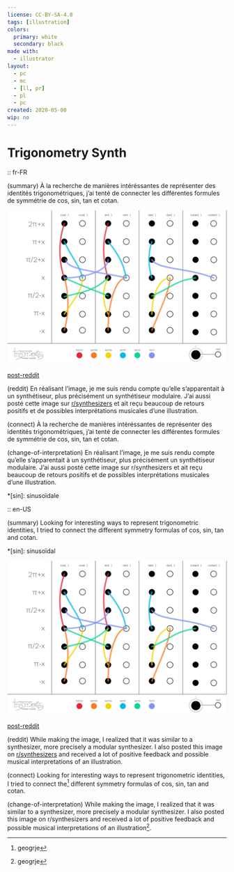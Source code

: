 ```yaml
---
license: CC-BY-SA-4.0
tags: [illustration]
colors:
  primary: white
  secondary: black
made with:
  - illustrator
layout:
  - pc
  - mc
  - [ll, pr]
  - pl
  - pc
created: 2020-05-00
wip: no
---
```


# Trigonometry Synth

:: fr-FR

(summary)
À la recherche de manières intéréssantes de représenter des identités trigonométriques, j’ai tenté de connecter les différentes formules de symmétrie de cos, sin, tan et cotan.

![Trigonometry Synth](./trigonometry-synth.png)

[post-reddit](https://www.reddit.com/r/synthesizers/comments/h8vd5d/so_i_was_trying_to_learn_trigonometry_symmetries/)

(reddit)
En réalisant l’image, je me suis rendu compte qu’elle s’apparentait à un synthétiseur, plus précisément un synthétiseur modulaire. J’ai aussi posté cette image sur [r/synthesizers](https://reddit.com/r/synthesizers) et ait reçu beaucoup de retours positifs et de possibles interprétations musicales d’une illustration.

(connect)
À la recherche de manières intéréssantes de représenter des identités trigonométriques, j’ai tenté de connecter les différentes formules de symmétrie de cos, sin, tan et cotan.

(change-of-interpretation)
En réalisant l’image, je me suis rendu compte qu’elle s’apparentait à un synthétiseur, plus précisément un synthétiseur modulaire. J’ai aussi posté cette image sur r/synthesizers et ait reçu beaucoup de retours positifs et de possibles interprétations musicales d’une illustration.

*[sin]: sinusoïdale

:: en-US

(summary)
Looking for interesting ways to represent trigonometric identities, I tried to connect the different symmetry formulas of cos, sin, tan and cotan.

*[sin]: sinusoïdal

![Trigonometry Synth](./trigonometry-synth.png)

[post-reddit](https://www.reddit.com/r/synthesizers/comments/h8vd5d/so_i_was_trying_to_learn_trigonometry_symmetries/)

(reddit)
While making the image, I realized that it was similar to a synthesizer, more precisely a modular synthesizer. I also posted this image on [r/synthesizers](https://reddit.com/r/synthesizers) and received a lot of positive feedback and possible musical interpretations of an illustration.

(connect)
Looking for interesting ways to represent trigonometric identities, I tried to connect the[^abcEF] different symmetry formulas of cos, sin, tan and cotan.

(change-of-interpretation)
While making the image, I realized that it was similar to a synthesizer, more precisely a modular synthesizer. I also posted this image on r/synthesizers and received a lot of positive feedback and possible musical interpretations of an illustration[^abcEF].

[^abcEF]: geogrje
